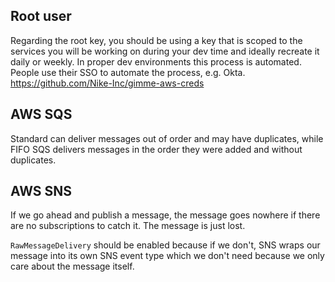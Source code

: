 ## Root user

Regarding the root key, you should be using a key that is scoped to the services you will be working on during your dev time and ideally recreate it daily or weekly. In proper dev environments this process is automated. People use their SSO to automate the process, e.g. Okta. https://github.com/Nike-Inc/gimme-aws-creds

## AWS SQS

Standard can deliver messages out of order and may have duplicates, while FIFO SQS delivers messages in the order they were added and without duplicates.

## AWS SNS

If we go ahead and publish a message, the message goes nowhere if there are no subscriptions to catch it. The message is just lost.

`RawMessageDelivery` should be enabled because if we don't, SNS wraps our message into its own SNS event type which we don't need because we only care about the message itself.